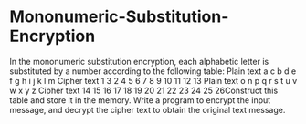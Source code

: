 # Mononumeric-Substitution-Encryption
In the mononumeric substitution encryption, each alphabetic letter is substituted by a number 
according to the following table: 
Plain 
 text
a c b d e f g h i j k l m 
Cipher 
text
1 3 2 4 5 6 7 8 9 10 11 12 13
Plain 
 text
 o n p q r s t u v w x y z 
Cipher 
 text
14 15 16 17 18 19 20 21 22 23 24 25 26Construct this table and store it in the memory. 
Write a program to encrypt the input message, and decrypt the cipher text to obtain the 
original text message. 
